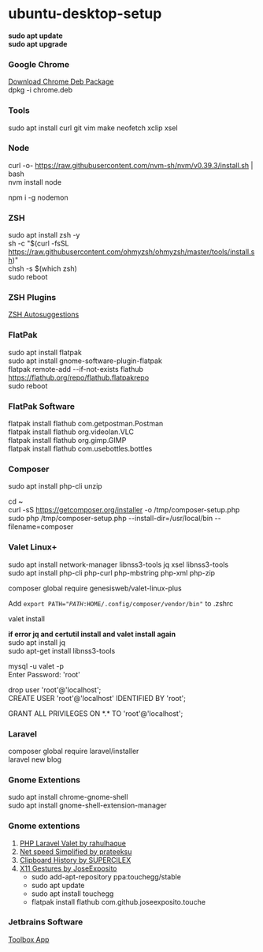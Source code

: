 # ubuntu-desktop-setup

**sudo apt update**  
**sudo apt upgrade**

### Google Chrome
<a href="https://www.google.com/chrome/">Download Chrome Deb Package</a><br>
dpkg -i chrome.deb

### Tools
sudo apt install curl git vim make neofetch xclip xsel

### Node
curl -o- https://raw.githubusercontent.com/nvm-sh/nvm/v0.39.3/install.sh | bash  
nvm install node

npm i -g nodemon

### ZSH
sudo apt install zsh -y  
sh -c "$(curl -fsSL https://raw.githubusercontent.com/ohmyzsh/ohmyzsh/master/tools/install.sh)"  
chsh -s $(which zsh)  
sudo reboot

### ZSH Plugins
<a href="https://github.com/zsh-users/zsh-autosuggestions/blob/master/INSTALL.md">ZSH Autosuggestions</a>

### FlatPak
sudo apt install flatpak  
sudo apt install gnome-software-plugin-flatpak  
flatpak remote-add --if-not-exists flathub https://flathub.org/repo/flathub.flatpakrepo  
sudo reboot

### FlatPak Software
flatpak install flathub com.getpostman.Postman  
flatpak install flathub org.videolan.VLC  
flatpak install flathub org.gimp.GIMP  
flatpak install flathub com.usebottles.bottles

### Composer
sudo apt install php-cli unzip

cd ~  
curl -sS https://getcomposer.org/installer -o /tmp/composer-setup.php  
sudo php /tmp/composer-setup.php --install-dir=/usr/local/bin --filename=composer

### Valet Linux+
sudo apt install network-manager libnss3-tools jq xsel libnss3-tools  
sudo apt install php-cli php-curl php-mbstring php-xml php-zip

composer global require genesisweb/valet-linux-plus

Add <code>export PATH="$PATH:$HOME/.config/composer/vendor/bin"</code> to .zshrc

valet install

**if error jq and certutil install and valet install again**   
sudo apt install jq  
sudo apt-get install libnss3-tools

mysql -u valet -p  
Enter Password: 'root'

drop user 'root'@'localhost';  
CREATE USER 'root'@'localhost' IDENTIFIED BY 'root';      
<p>GRANT ALL PRIVILEGES ON *.* TO 'root'@'localhost';</p>  

### Laravel
composer global require laravel/installer  
laravel new blog

### Gnome Extentions
sudo apt install chrome-gnome-shell  
sudo apt install gnome-shell-extension-manager

### Gnome extentions
1. <a href="https://extensions.gnome.org/extension/4985/php-laravel-valet/">PHP Laravel Valet by rahulhaque</a>
2. <a href="https://extensions.gnome.org/extension/3724/net-speed-simplified/">Net speed Simplified by prateeksu</a>
3. <a href="https://extensions.gnome.org/extension/4839/clipboard-history/">Clipboard History by SUPERCILEX</a>
4. <a href="https://extensions.gnome.org/extension/4033/x11-gestures/">X11 Gestures by JoseExposito</a>
    - sudo add-apt-repository ppa:touchegg/stable
    - sudo apt update
    - sudo apt install touchegg
    - flatpak install flathub com.github.joseexposito.touche

### Jetbrains Software
<a href="https://www.jetbrains.com/toolbox-app/">Toolbox App</a>
